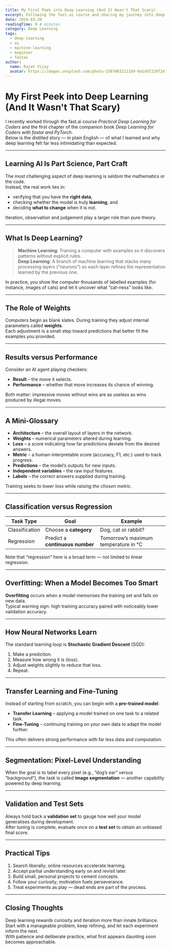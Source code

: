 ```yaml
---
title: My First Peek into Deep Learning (And It Wasn't That Scary)
excerpt: Following the fast.ai course and sharing my journey into deep learning in plain English — from neural networks to avoiding overfitting.
date: 2024-03-20
readingTime: 8 # minutes
category: Deep Learning
tags:
  - deep-learning
  - ai
  - machine-learning
  - beginner
  - fastai
author:
  name: Rajat Vijay
  avatar: https://images.unsplash.com/photo-1507003211169-0a1dd7228f2d?w=150&h=150&fit=crop&crop=face
---
```


# My First Peek into Deep Learning (And It Wasn't That Scary)

I recently worked through the fast.ai course _Practical Deep Learning for Coders_ and the first chapter of the companion book _Deep Learning for Coders with fastai and PyTorch_.  
Below is the distilled story — in plain English — of what I learned and why deep learning felt far less intimidating than expected.

---

## Learning AI Is Part Science, Part Craft

The most challenging aspect of deep learning is seldom the mathematics or the code.  
Instead, the real work lies in:

- verifying that you have the **right data**,
- checking whether the model is truly **learning**, and
- deciding **what to change** when it is not.

Iteration, observation and judgement play a larger role than pure theory.

---

## What Is Deep Learning?

> **Machine Learning**: Training a computer with examples so it discovers patterns without explicit rules.  
> **Deep Learning**: A branch of machine learning that stacks many processing layers (“neurons”) so each layer refines the representation learned by the previous one.

In practice, you show the computer thousands of labelled examples (for instance, images of cats) and let it uncover what “cat-ness” looks like.

---

## The Role of Weights

Computers begin as blank slates. During training they adjust internal parameters called **weights**.  
Each adjustment is a small step toward predictions that better fit the examples you provided.

---

## Results versus Performance

Consider an AI agent playing checkers:

- **Result** – the move it selects.
- **Performance** – whether that move increases its chance of winning.

Both matter: impressive moves without wins are as useless as wins produced by illegal moves.

---

## A Mini-Glossary

- **Architecture** – the overall layout of layers in the network.
- **Weights** – numerical parameters altered during learning.
- **Loss** – a score indicating how far predictions deviate from the desired answers.
- **Metric** – a human-interpretable score (accuracy, F1, etc.) used to track progress.
- **Predictions** – the model’s outputs for new inputs.
- **Independent variables** – the raw input features.
- **Labels** – the correct answers supplied during training.

Training seeks to _lower loss_ while _raising the chosen metric_.

---

## Classification versus Regression

| Task Type      | Goal                            | Example                              |
| -------------- | ------------------------------- | ------------------------------------ |
| Classification | Choose a **category**           | Dog, cat or rabbit?                  |
| Regression     | Predict a **continuous number** | Tomorrow’s maximum temperature in °C |

Note that “regression” here is a broad term — not limited to linear regression.

---

## Overfitting: When a Model Becomes Too Smart

**Overfitting** occurs when a model memorises the training set and fails on new data.  
Typical warning sign: high training accuracy paired with noticeably lower validation accuracy.

---

## How Neural Networks Learn

The standard learning loop is **Stochastic Gradient Descent** (SGD):

1. Make a prediction.
2. Measure how wrong it is (loss).
3. Adjust weights slightly to reduce that loss.
4. Repeat.

---

## Transfer Learning and Fine-Tuning

Instead of starting from scratch, you can begin with a **pre-trained model**:

- **Transfer Learning** – applying a model trained on one task to a related task.
- **Fine-Tuning** – continuing training on your own data to adapt the model further.

This often delivers strong performance with far less data and computation.

---

## Segmentation: Pixel-Level Understanding

When the goal is to label every pixel (e.g., “dog’s ear” versus “background”), the task is called **image segmentation** — another capability powered by deep learning.

---

## Validation and Test Sets

Always hold back a **validation set** to gauge how well your model generalises during development.  
After tuning is complete, evaluate once on a **test set** to obtain an unbiased final score.

---

## Practical Tips

1. Search liberally; online resources accelerate learning.
2. Accept partial understanding early on and revisit later.
3. Build small, personal projects to cement concepts.
4. Follow your curiosity; motivation fuels perseverance.
5. Treat experiments as play — dead ends are part of the process.

---

## Closing Thoughts

Deep learning rewards curiosity and iteration more than innate brilliance.  
Start with a manageable problem, keep refining, and let each experiment inform the next.  
With patience and deliberate practice, what first appears daunting soon becomes approachable.
